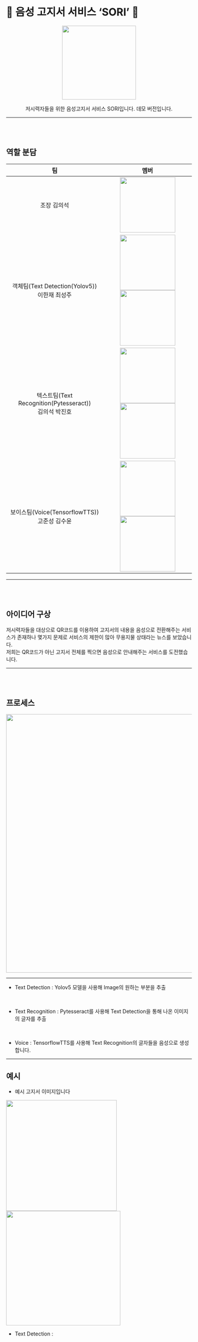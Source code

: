 # :musical_note: 음성 고지서 서비스 ‘SORI’ :musical_note:

<p align="center"><img src ="https://user-images.githubusercontent.com/119566469/228908423-65d2812a-8034-43fd-979c-3553052841f8.PNG" width="200"></p>

<div align="center">
저시력자들을 위한 음성고지서 서비스 SORI입니다. 
데모 버전입니다.
</div>

------------------------------

<br>

</br>

## 역할 분담 
|  팀  | 멤버     |      
|:-----:|:----------:|
|조장 김의석|<img src="https://user-images.githubusercontent.com/119566469/228912270-95157db4-8d2e-4a63-8f1c-a3bce062ec18.JPG" width = 150>| 
|객체팀(Text Detection(Yolov5)) <br>이한재  최성주|<img src="https://user-images.githubusercontent.com/119566469/228913186-aa0d59e6-6462-46b3-8282-2e1dd2f580f6.JPG" width = 150>  <img src="https://user-images.githubusercontent.com/119566469/228913198-ad1cc97e-0937-4b73-ac8d-be3912bec12c.JPG" width = 150>|
|텍스트팀(Text Recognition(Pytesseract)) <br> 김의석 박진호|<img src="https://user-images.githubusercontent.com/119566469/228912270-95157db4-8d2e-4a63-8f1c-a3bce062ec18.JPG" width = 150>  <img src="https://user-images.githubusercontent.com/119566469/228914447-d2da8896-61c8-4e38-83b2-d8bce609a2cf.JPG" width = 150>|
|보이스팀(Voice(TensorflowTTS)) <br> 고준성 김수윤|<img src="https://user-images.githubusercontent.com/119566469/228914919-0eefb368-1855-4d2b-8a5b-0925407c42c1.JPG" width = 150>  <img src="https://user-images.githubusercontent.com/119566469/228914945-2e90b14a-2cf5-4e6e-a9a9-b68444df74f4.JPG" width = 150>|

------------------------------------

<br>

</br>

## 아이디어 구상 
저시력자들을 대상으로 QR코드를 이용하여 고지서의 내용을 음성으로 전환해주는 서비스가 존재하나 몇가지 문제로 서비스의 제한이 많아 무용지물 상태라는 뉴스를 보았습니다.<br>
저희는 QR코드가 아닌 고지서 전체를 찍으면 음성으로 안내해주는 서비스를 도전했습니다.

---------------------------------------------------

<br>

</br>

## 프로세스 
<p align="center"><img src ="https://user-images.githubusercontent.com/119566469/228916839-1d6f27be-d9d0-4688-85bf-0997adb0bf93.PNG" width="700"></p>

-------------------------------------

- Text Detection : Yolov5 모델을 사용해 Image의 원하는 부분을 추출 
<br>

- Text Recognition : Pytesseract를 사용해 Text Detection을 통해 나온 이미지의 글자를 추출
<br>

- Voice : TensorflowTTS를 사용해 Text Recognition의 글자들을 음성으로 생성합니다. 

---------------------------------------

## 예시 

- 예시 고지서 이미지입니다

<div>
  <img src="https://user-images.githubusercontent.com/119566469/228919068-51ccc13f-e757-4ea7-b8fc-1337cbcd6475.PNG" width="300">
  <img src="https://user-images.githubusercontent.com/119566469/228919992-b880bd03-b3d2-478e-b6e5-329a1a85edda.png" width="310">
</div>

- Text Detection : 